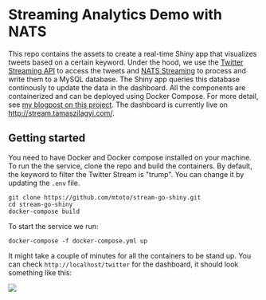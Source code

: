 # Streaming Analytics Demo with NATS

This repo contains the assets to create a real-time Shiny app that visualizes tweets based on a certain keyword. Under the hood, we use 
the [Twitter Streaming API](https://developer.twitter.com/en/docs/tutorials/consuming-streaming-data.html) to access the tweets and [NATS Streaming](https://github.com/nats-io/go-nats-streaming) to process and write them to a MySQL database. The Shiny app queries this database continously to update the data in the dashboard. All the components are containerized and can be deployed using Docker Compose. For more detail, see [my blogpost on this project](http://tamaszilagyi.com/blog/lightweight-streaming-analytics-with-nats/). The dashboard is currently live on http://stream.tamaszilagyi.com/.

## Getting started

You need to have Docker and Docker compose installed on your machine. To run the the service, clone the repo and build the containers. By default, the keyword to filter the Twitter Stream is "trump". You can change it by updating the `.env` file. 

```
git clone https://github.com/mtoto/stream-go-shiny.git
cd stream-go-shiny
docker-compose build
```

To start the service we run:

```
docker-compose -f docker-compose.yml up
```

It might take a couple of minutes for all the containers to be stand up. You can check `http://localhost/twitter` for the dashboard, it should look something like this:

![](https://media.giphy.com/media/7ELgP0jqdokVZXEpAf/giphy.gif)

